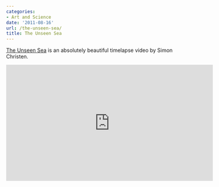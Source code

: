 ```yaml
---
categories:
- Art and Science
date: '2011-08-16'
url: /the-unseen-sea/
title: The Unseen Sea
---
```


<a href="http://vimeo.com/15069551">The Unseen Sea</a> is an absolutely beautiful timelapse video by Simon Christen.

<div class="fluid-vids"><iframe class="alignc" src="https://player.vimeo.com/video/15069551" width="560" height="315" frameborder="0"></iframe></div>